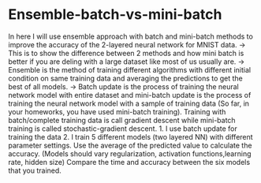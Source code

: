 # Ensemble-batch-vs-mini-batch
In here I will use ensemble approach with batch and mini-batch methods to improve the accuracy of the 2-layered neural network for MNIST data.  -> This is to show the difference between 2 methods and how mini batch is better if you are deling with a large dataset like most of us usually are.  -> Ensemble is the method of training different algorithms with different initial condition on same training data and averaging the predictions to get the best of all models.   -> Batch update is the process of training the neural network model with entire dataset and mini-batch update is the process of training the neural network model with a sample of training data (So far, in your homeworks, you have used mini-batch training). Training with batch/complete training data is call gradient descent while mini-batch training is called stochastic-gradient descent.  1. I use batch update for training the data 2. I train 5 different models (two layered NN) with different parameter settings. Use the average of the predicted value to calculate the accuracy. (Models should vary regularization, activation functions,learning rate, hidden size)   Compare the time and accuracy between the six models that you trained.
